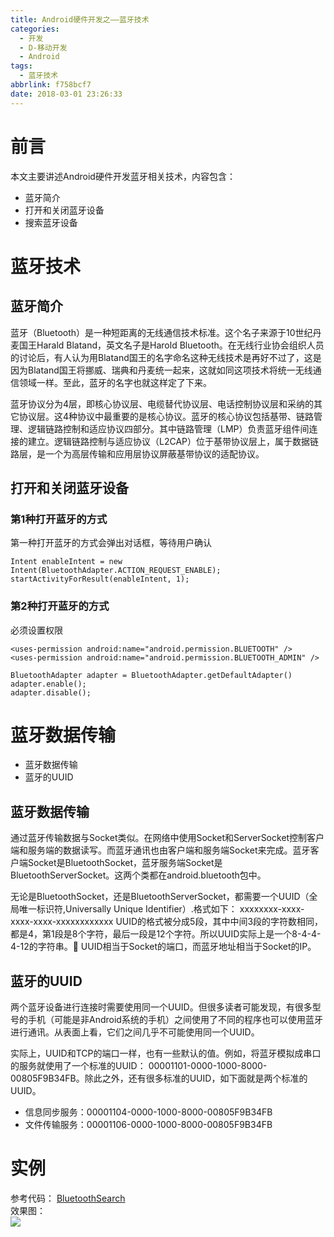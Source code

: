 ```yaml
---
title: Android硬件开发之——蓝牙技术
categories:
  - 开发
  - D-移动开发
  - Android
tags:
  - 蓝牙技术
abbrlink: f758bcf7
date: 2018-03-01 23:26:33
---
```

# 前言 
本文主要讲述Android硬件开发蓝牙相关技术，内容包含：  

- 蓝牙简介
- 打开和关闭蓝牙设备
- 搜索蓝牙设备

<!--more-->

# 蓝牙技术 

## 蓝牙简介
蓝牙（Bluetooth）是一种短距离的无线通信技术标准。这个名子来源于10世纪丹麦国王Harald Blatand，英文名子是Harold Bluetooth。在无线行业协会组织人员的讨论后，有人认为用Blatand国王的名字命名这种无线技术是再好不过了，这是因为Blatand国王将挪威、瑞典和丹麦统一起来，这就如同这项技术将统一无线通信领域一样。至此，蓝牙的名字也就这样定了下来。   

蓝牙协议分为4层，即核心协议层、电缆替代协议层、电话控制协议层和采纳的其它协议层。这4种协议中最重要的是核心协议。蓝牙的核心协议包括基带、链路管理、逻辑链路控制和适应协议四部分。其中链路管理（LMP）负责蓝牙组件间连接的建立。逻辑链路控制与适应协议（L2CAP）位于基带协议层上，属于数据链路层，是一个为高层传输和应用层协议屏蔽基带协议的适配协议。
## 打开和关闭蓝牙设备  
### 第1种打开蓝牙的方式  
第一种打开蓝牙的方式会弹出对话框，等待用户确认 

	Intent enableIntent = new Intent(BluetoothAdapter.ACTION_REQUEST_ENABLE);
	startActivityForResult(enableIntent, 1);

### 第2种打开蓝牙的方式    

必须设置权限

	<uses-permission android:name="android.permission.BLUETOOTH" />
	<uses-permission android:name="android.permission.BLUETOOTH_ADMIN" />

	BluetoothAdapter adapter = BluetoothAdapter.getDefaultAdapter()
	adapter.enable();
	adapter.disable();
# 蓝牙数据传输 

- 蓝牙数据传输
- 蓝牙的UUID

## 蓝牙数据传输
通过蓝牙传输数据与Socket类似。在网络中使用Socket和ServerSocket控制客户端和服务端的数据读写。而蓝牙通讯也由客户端和服务端Socket来完成。蓝牙客户端Socket是BluetoothSocket，蓝牙服务端Socket是BluetoothServerSocket。这两个类都在android.bluetooth包中。

无论是BluetoothSocket，还是BluetoothServerSocket，都需要一个UUID（全局唯一标识符,Universally Unique Identifier）.格式如下：
xxxxxxxx-xxxx-xxxx-xxxx-xxxxxxxxxxxx
UUID的格式被分成5段，其中中间3段的字符数相同，都是4，第1段是8个字符，最后一段是12个字符。所以UUID实际上是一个8-4-4-4-12的字符串。
UUID相当于Socket的端口，而蓝牙地址相当于Socket的IP。  

## 蓝牙的UUID

两个蓝牙设备进行连接时需要使用同一个UUID。但很多读者可能发现，有很多型号的手机（可能是非Android系统的手机）之间使用了不同的程序也可以使用蓝牙进行通讯。从表面上看，它们之间几乎不可能使用同一个UUID。

实际上，UUID和TCP的端口一样，也有一些默认的值。例如，将蓝牙模拟成串口的服务就使用了一个标准的UUID：
00001101-0000-1000-8000-00805F9B34FB。除此之外，还有很多标准的UUID，如下面就是两个标准的UUID。

- 信息同步服务：00001104-0000-1000-8000-00805F9B34FB
- 文件传输服务：00001106-0000-1000-8000-00805F9B34FB


# 实例 
参考代码： [BluetoothSearch][1]  
效果图：  
![][2] 


[1]: https://github.com/PGzxc/BluetoothSearch
[2]: https://cdn.jsdelivr.net/gh/PGzxc/CDN@master/blog-image/bluetooth-search.png




